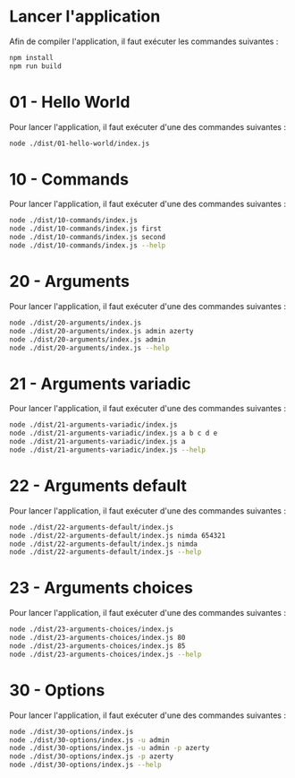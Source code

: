 # Lancer l'application

Afin de compiler l'application, il faut exécuter les commandes suivantes :

```bash
npm install
npm run build
```

# 01 - Hello World

Pour lancer l'application, il faut exécuter d'une des commandes suivantes :

```bash
node ./dist/01-hello-world/index.js
```

# 10 - Commands

Pour lancer l'application, il faut exécuter d'une des commandes suivantes :

```bash
node ./dist/10-commands/index.js
node ./dist/10-commands/index.js first
node ./dist/10-commands/index.js second
node ./dist/10-commands/index.js --help
```

# 20 - Arguments

Pour lancer l'application, il faut exécuter d'une des commandes suivantes :

```bash
node ./dist/20-arguments/index.js
node ./dist/20-arguments/index.js admin azerty
node ./dist/20-arguments/index.js admin
node ./dist/20-arguments/index.js --help
```

# 21 - Arguments variadic

Pour lancer l'application, il faut exécuter d'une des commandes suivantes :

```bash
node ./dist/21-arguments-variadic/index.js
node ./dist/21-arguments-variadic/index.js a b c d e
node ./dist/21-arguments-variadic/index.js a
node ./dist/21-arguments-variadic/index.js --help
```

# 22 - Arguments default

Pour lancer l'application, il faut exécuter d'une des commandes suivantes :

```bash
node ./dist/22-arguments-default/index.js
node ./dist/22-arguments-default/index.js nimda 654321
node ./dist/22-arguments-default/index.js nimda
node ./dist/22-arguments-default/index.js --help
```

# 23 - Arguments choices

Pour lancer l'application, il faut exécuter d'une des commandes suivantes :

```bash
node ./dist/23-arguments-choices/index.js
node ./dist/23-arguments-choices/index.js 80
node ./dist/23-arguments-choices/index.js 85
node ./dist/23-arguments-choices/index.js --help
```

# 30 - Options

Pour lancer l'application, il faut exécuter d'une des commandes suivantes :

```bash
node ./dist/30-options/index.js
node ./dist/30-options/index.js -u admin
node ./dist/30-options/index.js -u admin -p azerty
node ./dist/30-options/index.js -p azerty
node ./dist/30-options/index.js --help
```
